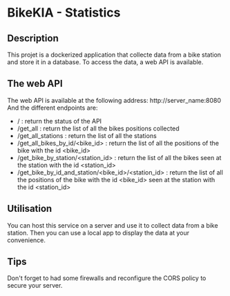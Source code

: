 # BikeKIA - Statistics

## Description

This projet is a dockerized application that collecte data from a bike station and store it in a database. To access the data, a web API is available.

## The web API

The web API is available at the following address: http://server_name:8080
And the different endpoints are:

- / : return the status of the API
- /get_all : return the list of all the bikes positions collected
- /get_all_stations : return the list of all the stations
- /get_all_bikes_by_id/<bike_id> : return the list of all the positions of the bike with the id <bike_id>
- /get_bike_by_station/<station_id> : return the list of all the bikes seen at the station with the id <station_id>
- /get_bike_by_id_and_station/<bike_id>/<station_id> : return the list of all the positions of the bike with the id <bike_id> seen at the station with the id <station_id>

## Utilisation

You can host this service on a server and use it to collect data from a bike station. Then you can use a local app to display the data at your convenience.

## Tips

Don't forget to had some firewalls and reconfigure the CORS policy to secure your server.
